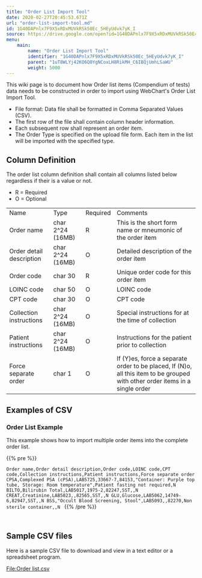 ```yaml
---
title: "Order List Import Tool"
date: 2020-02-27T20:45:53.671Z
url: "order-list-import-tool.md"
id: 1G40DAPnlx7F9X5xRDxMUVkRSk50Ec_5HEyUdvk7yK_I
source: https://drive.google.com/open?id=1G40DAPnlx7F9X5xRDxMUVkRSk50Ec_5HEyUdvk7yK_I
menu:
    main:
        name: "Order List Import Tool"
        identifier: "1G40DAPnlx7F9X5xRDxMUVkRSk50Ec_5HEyUdvk7yK_I"
        parent: "1uT8WLYj42KO6Q0YgNCoxLH8RikMH_C6IBQjUmhLSaWU"
        weight: 5000
---
```

This wiki page is to document how Order list items (Compendium of tests) data needs to be constructed in order to import using WebChart's Order List Import Tool.

* File format: Data file shall be formatted in Comma Separated Values (CSV).
* The first row of the file shall contain column header information.
* Each subsequent row shall represent an order item.
* The Order Type is specified on the upload file form. Each item in the list will be imported with the specified type.

## Column Definition

The order list column definition shall contain all columns listed below regardless if their is a value or not.

* R = Required
* O = Optional

<table>
  <tr>
    <td>Name</td>
    <td>Type</td>
    <td>Required</td>
    <td>Comments</td>
  </tr>
  <tr>
    <td>Order name</td>
    <td>char 2^24 (16MB)</td>
    <td>R</td>
    <td>This is the short form name or mneumonic of the order item</td>
  </tr>
  <tr>
    <td>Order detail description</td>
    <td>char 2^24 (16MB)</td>
    <td>O</td>
    <td>Detailed description of the order item</td>
  </tr>
  <tr>
    <td>Order code</td>
    <td>char 30</td>
    <td>R</td>
    <td>Unique order code for this order item</td>
  </tr>
  <tr>
    <td>LOINC code</td>
    <td>char 50</td>
    <td>O</td>
    <td>LOINC code</td>
  </tr>
  <tr>
    <td>CPT code</td>
    <td>char 30</td>
    <td>O</td>
    <td>CPT code</td>
  </tr>
  <tr>
    <td>Collection instructions</td>
    <td>char 2^24 (16MB)</td>
    <td>O</td>
    <td>Special instructions for at the time of collection</td>
  </tr>
  <tr>
    <td>Patient instructions</td>
    <td>char 2^24 (16MB)</td>
    <td>O</td>
    <td>Instructions for the patient prior to collection</td>
  </tr>
  <tr>
    <td>Force separate order</td>
    <td>char 1</td>
    <td>O</td>
    <td>If (Y)es, force a separate order to be placed, If (N)o, all this item to be grouped with other order items in a single order</td>
  </tr>
</table>

## Examples of CSV

### Order List Example

This example shows how to import multiple order items into the complete order list.



{{% pre %}}

` Order name,Order detail description,Order code,LOINC code,CPT code,Collection instructions,Patient instructions,Force separate order CPSA,Complexed PSA (cPSA),LAB5725,33667-7,84153,"Container: Purple top tube, Storage: Room temperature",Patient fasting not required,N BILTO,Bilirubin Total,LAB5017,1975-2,82247,SST,,N CREAT,Creatinine,LAB5023,,82565,SST,,N GLU,Glucose,LAB5062,14749-6,82947,SST,,N BSS,"Occult Blood Screening, Stool",LAB5093,,82270,Non sterile container,,N 
`
{{% /pre %}}


` 
`
## Sample CSV files

Here is a sample CSV file to download and view in a text editor or a spreadsheet program.

[File:Order list.csv](https://miewiki.med-web.com/wiki/index.php/File:Order_list.csv)

